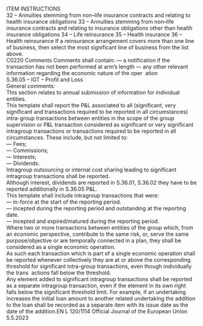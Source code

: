 
ITEM  INSTRUCTIONS  
32 – Annuities stemming from non–life insurance contracts and relating to health 
insurance obligations 
33 – Annuities stemming from non–life insurance contracts and relating to 
insurance obligations other than health insurance obligations 
34 – Life reinsurance 
35 – Health insurance 
36 – Health reinsurance If a reinsurance arrangement covers more than one line 
of business, then select the most significant line of business from the list above.  
C0220  Comments  Comments shall contain: 
— a notification if the transaction has not been performed at arm’s length 
— any other relevant information regarding the economic nature of the oper ­
ation  
S.36.05 – IGT – Profit and Loss  
General comments:  
This section relates to annual submission of information for individual entities.  
This template shall report the P&L associated to all (significant, very significant and transactions required to be reported 
in all circumstances) intra-group transactions between entities in the scope of the group supervision or P&L transaction 
considered as significant or very significant intragroup transactions or transactions required to be reported in all 
circumstances. These include, but not limited to:  
— Fees;  
— Commissions;  
— Interests;  
— Dividends.  
Intragroup outsourcing or internal cost sharing leading to significant intragroup transactions shall be reported.  
Although interest, dividends are reported in S.36.01, S.36.02 they have to be reported additionally in S.36.05 P&L.  
This template shall include intragroup transactions that were:  
— in-force at the start of the reporting period.  
— incepted during the reporting period and outstanding at the reporting date.  
— incepted and expired/matured during the reporting period.  
Where two or more transactions between entities of the group which, from an economic perspective, contribute to the 
same risk, or, serve the same purpose/objective or are temporally connected in a plan, they shall be considered as a 
single economic operation.  
As such each transaction which is part of a single economic operation shall be reported whenever collectively they are 
at or above the corresponding threshold for significant intra-group transactions, even though individually the trans ­
actions fall below the threshold.  
Any element added to significant intragroup transactions shall be reported as a separate intragroup transaction, even if 
the element in its own right falls below the significant threshold limit. For example, if an undertaking increases the 
initial loan amount to another related undertaking the addition to the loan shall be recorded as a separate item with its 
issue date as the date of the addition.EN  L 120/1114 Official Journal of the European Union 5.5.2023